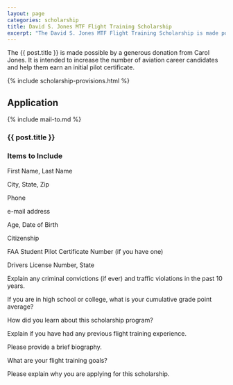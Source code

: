 ```yaml
---
layout: page
categories: scholarship
title: David S. Jones MTF Flight Training Scholarship
excerpt: "The David S. Jones MTF Flight Training Scholarship is made possible by a generous donation from Carol Jones.  It is intended to increase the number of aviation career candidates and help them earn an initial pilot certificate." 
---
```


The {{ post.title }}
is made possible by a generous donation from Carol Jones. 
It is intended to increase the number of aviation career candidates and help 
them earn an initial pilot certificate.

{% include scholarship-provisions.html %}

## Application

{% include mail-to.md %}

### {{ post.title }}

### Items to Include 
First Name, Last Name 

City, State, Zip

Phone 

e-mail address 

Age, Date of Birth 

Citizenship 

FAA Student Pilot Certificate Number (if you have one)

Drivers License Number, State 

Explain any criminal convictions (if ever) and traffic violations in the past 10 years.

If you are in high school or college, what is your cumulative grade point average? 

How did you learn about this scholarship program?  


Explain if you have had any previous flight training experience.


Please provide a brief biography. 

What are your flight training goals? 

Please explain why you are applying for this scholarship.



